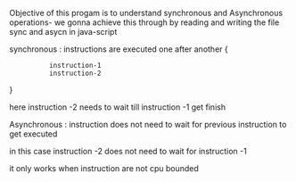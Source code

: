Objective of this progam is to understand synchronous and Asynchronous operations- 
we gonna achieve this through by reading and writing the file sync and asycn in java-script


synchronous : instructions are executed one after another
              {

              instruction-1
              instruction-2
}

here instruction -2 needs to wait till instruction -1  get finish


Asynchronous : instruction does not need to wait for previous instruction to get executed 

in this case instruction -2 does not need to wait for instruction -1 

it only works when instruction are not cpu bounded 
